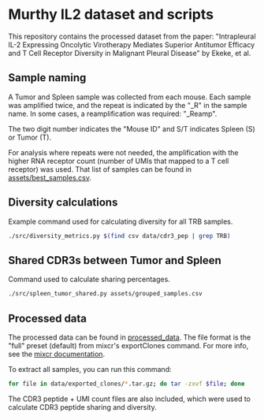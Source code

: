 # Murthy IL2 dataset and scripts

This repository contains the processed dataset from the paper: "Intrapleural IL-2 Expressing Oncolytic Virotherapy Mediates Superior Antitumor Efficacy and T Cell Receptor Diversity in Malignant Pleural Disease" by Ekeke, et al.

## Sample naming 

A Tumor and Spleen sample was collected from each mouse. Each sample was amplified twice, and the repeat
is indicated by the "_R" in the sample name. In some cases, a reamplification was required: "_Reamp".

The two digit number indicates the "Mouse ID" and S/T indicates Spleen (S) or Tumor (T).

For analysis where repeats were not needed, the amplification with the higher RNA receptor
count (number of UMIs that mapped to a T cell receptor) was used. That list of samples can be found
in [assets/best_samples.csv](assets/best_samples.csv).

## Diversity calculations

Example command used for calculating diversity for all TRB samples.

```bash
./src/diversity_metrics.py $(find csv data/cdr3_pep | grep TRB)
```

## Shared CDR3s between Tumor and Spleen

Command used to calculate sharing percentages.

```bash
./src/spleen_tumor_shared.py assets/grouped_samples.csv
```

## Processed data

The processed data can be found in [processed_data](processed_data). The file format is the "full" preset (default) from mixcr's exportClones command. For more info, see the [mixcr documentation](https://mixcr.readthedocs.io/en/master/export.html). 

To extract all samples, you can run this command:

```bash
for file in data/exported_clones/*.tar.gz; do tar -zxvf $file; done
```

The CDR3 peptide + UMI count files are also included, which were used to calculate CDR3 peptide sharing and diversity.


